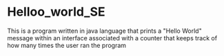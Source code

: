 # Helloo_world_SE
This is a program written in java language that prints a "Hello World" message within an interface associated with a counter that keeps track of how many times the user ran the program
